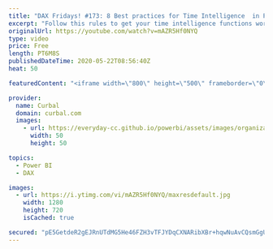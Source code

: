 ```yaml
---
title: "DAX Fridays! #173: 8 Best practices for Time Intelligence  in Power BI"
excerpt: "Follow this rules to get your time intelligence functions working in Power BI.  Disable auto date/Time: https://www.youtube.com/watch?v=d4yAzhIQqNk  Avoid bi-directional relationships in calendars: https://www.youtube.com/watch?v=IlxqDCIuarU  Here you can download all the pbix files: https://curbal.com/donwload-center"
originalUrl: https://youtube.com/watch?v=mAZR5Hf0NYQ
type: video
price: Free
length: PT6M8S
publishedDateTime: 2020-05-22T08:56:40Z
heat: 50

featuredContent: "<iframe width=\"800\" height=\"500\" frameborder=\"0\" src=\"https://www.youtube.com/embed/mAZR5Hf0NYQ\" allow=\"accelerometer; autoplay; encrypted-media; gyroscope; picture-in-picture\" allowfullscreen></iframe>"

provider:
  name: Curbal
  domain: curbal.com
  images:
    - url: https://everyday-cc.github.io/powerbi/assets/images/organizations/curbal.com-50x50.jpg
      width: 50
      height: 50

topics:
  - Power BI
  - DAX

images:
  - url: https://i.ytimg.com/vi/mAZR5Hf0NYQ/maxresdefault.jpg
    width: 1280
    height: 720
    isCached: true

secured: "pE5GetdeR2gEJRnUTdMG5He46FZH3vTFJYDqCXNARibXBr+hqwNuAvCQsmGgUxqdVoSS6Ppm7rCQ0nXANuY9iOcQ2tGALkCEFHA2OLnvhTM3vhjPTZzTiLC9L3j6lVPr2ds4oNqcAkEcRYBsxJggIc4cfdO6njR1Q5rykpauypVD6WaUa+HmOn2EYRi+yvIuGbBj0ABRdPDlX2K0RHh/WP99IFI99iThzGzYHENNSLirvCeR3zBipR01B9R+hh2N6cl1SIy99OiowRg9TVR6hsCHhY32A7YP5wKu47Dof6pMixCqxGRwf/Dr8xPw+Bo8xw83upvBFlCh3pqN4G9rSfNUPn75KA2nKKrAHIkyp5izbFzE7YFmnVclm3tFS0cY++nWCIYO5tQSmWmgp/kN4P7TBltAm+s0AUe7tDbvcNA=;oHH9zVvX4D+RusQGKhZznw=="
---
```


